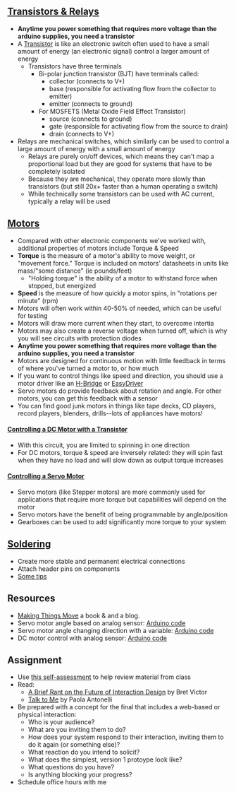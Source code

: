 ## [Transistors & Relays](https://itp.nyu.edu/physcomp/lessons/electronics/transistors-relays-and-controlling-high-current-loads/)
- **Anytime you power something that requires more voltage than the arduino supplies, you need a transistor**
- A [Transistor](https://learn.sparkfun.com/tutorials/transistors/all) is like an electronic switch often used to have a small amount of energy (an electronic signal) control a larger amount of energy
    - Transistors have three terminals 
        - Bi-polar junction transistor (BJT) have terminals called:
            - collector (connects to V+)
            - base (responsible for activating flow from the collector to emitter)
            - emitter (connects to ground)
        - For MOSFETS (Metal Oxide Field Effect Transistor)
            - source (connects to ground)
            - gate (responsible for activating flow from the source to drain)
            - drain (connects to V+)
- Relays are mechanical switches, which similarly can be used to control a large amount of energy with a small amount of energy
    - Relays are purely on/off devices, which means they can't map a proportional load but they are good for systems that have to be completely isolated
    - Because they are mechanical, they operate more slowly than transistors (but still 20x+ faster than a human operating a switch)
    - While technically some transistors can be used with AC current, typically a relay will be used 

## [Motors](https://itp.nyu.edu/physcomp/lessons/dc-motors-the-basics/)
- Compared with other electronic components we've worked with, additional properties of motors include Torque & Speed
- **Torque** is the measure of a motor's ability to move weight, or "movement force." Torque is included on motors' datasheets in units like mass/"some distance" (ie pounds/feet)
    - "Holding torque" is the ability of a motor to withstand force when stopped, but energized
- **Speed** is the measure of how quickly a motor spins, in "rotations per minute" (rpm)
- Motors will often work within 40-50% of needed, which can be useful for testing
- Motors will draw more current when they start, to overcome intertia
- Motors may also create a reverse voltage when turned off, which is why you will see circuits with protection diodes
- **Anytime you power something that requires more voltage than the arduino supplies, you need a transistor**
- Motors are designed for continuous motion with little feedback in terms of where you've turned a motor to, or how much 
- If you want to control things like speed and direction, you should use a motor driver like an [H-Bridge](https://www.sparkfun.com/products/315) or [EasyDriver](https://www.sparkfun.com/products/12779)
- Servo motors do provide feedback about rotation and angle. For other motors, you can get this feedback with a sensor
- You can find good junk motors in things like tape decks, CD players, record players, blenders, drills--lots of appliances have motors!

#### [Controlling a DC Motor with a Transistor](https://learn.adafruit.com/experimenters-guide-for-metro/circ03-intro)
- With this circuit, you are limited to spinning in one direction
- For DC motors, torque & speed are inversely related: they will spin fast when they have no load and will slow down as output torque increases

#### [Controlling a Servo Motor](https://learn.adafruit.com/experimenters-guide-for-metro/circ04-intro)
- Servo motors (like Stepper motors) are more commonly used for applications that require more torque but capabilities will depend on the motor
- Servo motors have the benefit of being programmable by angle/position
- Gearboxes can be used to add significantly more torque to your system

## [Soldering](https://learn.sparkfun.com/tutorials/how-to-solder-through-hole-soldering)
- Create more stable and permanent electrical connections
- Attach header pins on components
- [Some tips]()

## Resources
- [Making Things Move](http://www.makingthingsmove.com/) a book & and a blog.
- Servo motor angle based on analog sensor: [Arduino code](https://create.arduino.cc/editor/jfunky7/71ac5d64-6815-40ec-9909-d57dd834a1ed/preview)
- Servo motor angle changing direction with a variable: [Arduino code](https://create.arduino.cc/editor/jfunky7/475dba59-170f-4d47-a0da-2ddcee13b8e1/preview)
- DC motor control with analog sensor: [Arduino code](https://create.arduino.cc/editor/jfunky7/70ef8597-08e2-4c52-89c6-b7c66e1ab321/preview)


## Assignment 
- Use [this self-assessment](https://forms.gle/4FiVSaczJUntFvf68) to help review material from class
- Read:
    - [A Brief Rant on the Future of Interaction Design](http://worrydream.com/ABriefRantOnTheFutureOfInteractionDesign/) by Bret Victor
    - [Talk to Me](https://www.moma.org/interactives/exhibitions/2011/talktome/essay/) by Paola Antonelli
- Be prepared with a concept for the final that includes a web-based or physical interaction:
    - Who is your audience?
    - What are you inviting them to do?
    - How does your system respond to their interaction, inviting them to do it again (or something else)?
    - What reaction do you intend to solicit?
    - What does the simplest, version 1 protoype look like?
    - What questions do you have?
    - Is anything blocking your progress?
- Schedule office hours with me
